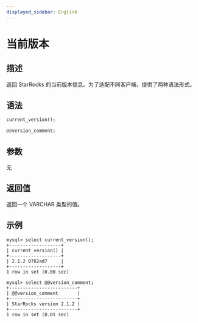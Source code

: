 ```yaml
---
displayed_sidebar: English
---
```


# 当前版本

## 描述

返回 StarRocks 的当前版本信息。为了适配不同客户端，提供了两种语法形式。

## 语法

```Haskell
current_version();

@@version_comment;
```

## 参数

无

## 返回值

返回一个 VARCHAR 类型的值。

## 示例

```Plain
mysql> select current_version();
+-------------------+
| current_version() |
+-------------------+
| 2.1.2 0782ad7     |
+-------------------+
1 row in set (0.00 sec)

mysql> select @@version_comment;
+-------------------------+
| @@version_comment       |
+-------------------------+
| StarRocks version 2.1.2 |
+-------------------------+
1 row in set (0.01 sec)
```
